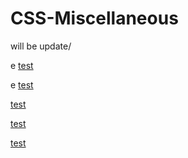 # CSS-Miscellaneous
will be update/

e [test](https://nd-b-w.github.io/CSS-Miscellaneous/CSS-Stylesheets/CSS-S--Win98IsLife/index.html)

e [test](https://nd-b-w.github.io/CSS-Miscellaneous/CSS-Stylesheets/CSS-S--NavBox/index.html)

[test](https://nd-b-w.github.io/CSS-Miscellaneous/CSS-Stylesheets/CSS-S--NavWrap/index.html)

[test](https://nd-b-w.github.io/CSS-Miscellaneous/CSS-Stylesheets/CSS-S--TransformCSS/index.html)

[test](https://nd-b-w.github.io/CSS-Miscellaneous/CSS-Stylesheets/CSS-S--PokerCoin-Deadmaus5/index.html)

